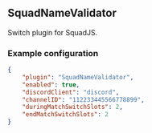 ## SquadNameValidator
Switch plugin for SquadJS.

### Example configuration
```json
{
    "plugin": "SquadNameValidator",
    "enabled": true,
    "discordClient": "discord",
    "channelID": "112233445566778899",
    "duringMatchSwitchSlots": 2,
    "endMatchSwitchSlots": 2
}
```
